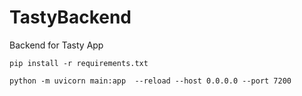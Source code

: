 # TastyBackend
 Backend for Tasty App

```pip install -r requirements.txt```

```python -m uvicorn main:app  --reload --host 0.0.0.0 --port 7200```
